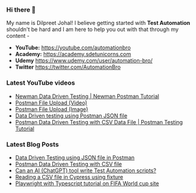 ### Hi there 👋

My name is Dilpreet Johal! I believe getting started with **Test Automation** shouldn't be hard and I am here to help you out with that through my content -

- **YouTube:** https://youtube.com/automationbro
- **Academy:** https://academy.sdetunicorns.com
- **Udemy** https://www.udemy.com/user/automation-bro/
- **Twitter** https://twitter.com/AutomationBro

### Latest YouTube videos

<!-- YOUTUBE-VIDEOS-LIST:START -->
- [Newman Data Driven Testing | Newman Postman Tutorial](https://www.youtube.com/watch?v=vmTyNFAmFAY)
- [Postman File Upload &lpar;Video&rpar;](https://www.youtube.com/watch?v=cOxUB2xps10)
- [Postman File Upload &lpar;Image&rpar;](https://www.youtube.com/watch?v=BR4vVEr49uA)
- [Data Driven testing using Postman JSON file](https://www.youtube.com/watch?v=XM6kh_jnUSY)
- [Postman Data Driven Testing with CSV Data File | Postman Testing Tutorial](https://www.youtube.com/watch?v=Hwmdq1fpbUA)
<!-- YOUTUBE-VIDEOS-LIST:END -->


### Latest Blog Posts
<!-- BLOG-POST-LIST:START -->
- [Data Driven Testing using JSON file in Postman](https://automationbro.com/blog/data-driven-testing-using-json-file-in-postman/?utm_source=rss&utm_medium=rss&utm_campaign=data-driven-testing-using-json-file-in-postman)
- [Postman Data Driven Testing with CSV file](https://automationbro.com/blog/postman-csv-data-driven-testing/?utm_source=rss&utm_medium=rss&utm_campaign=postman-csv-data-driven-testing)
- [Can an AI &lpar;ChatGPT&rpar; tool write Test Automation scripts?](https://automationbro.com/blog/chatgpt-test-automation/?utm_source=rss&utm_medium=rss&utm_campaign=chatgpt-test-automation)
- [Reading a CSV file in Cypress using fixture](https://automationbro.com/blog/cypress-csv-fixture/?utm_source=rss&utm_medium=rss&utm_campaign=cypress-csv-fixture)
- [Playwright with Typescript tutorial on FIFA World cup site](https://automationbro.com/blog/playwright-typescript-fifa-site/?utm_source=rss&utm_medium=rss&utm_campaign=playwright-typescript-fifa-site)
<!-- BLOG-POST-LIST:END -->
